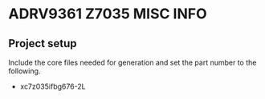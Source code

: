 # ADRV9361 Z7035 MISC INFO

## Project setup
Include the core files needed for generation and set the part number to the following.

- xc7z035ifbg676-2L
